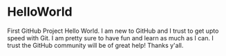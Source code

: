 # HelloWorld
First GitHub Project
Hello World. I am new to GitHub and I trust to get upto speed with Git.
I am pretty sure to have fun and learn as much as I can. I trust the GitHub community will be of great help!
Thanks y'all.
